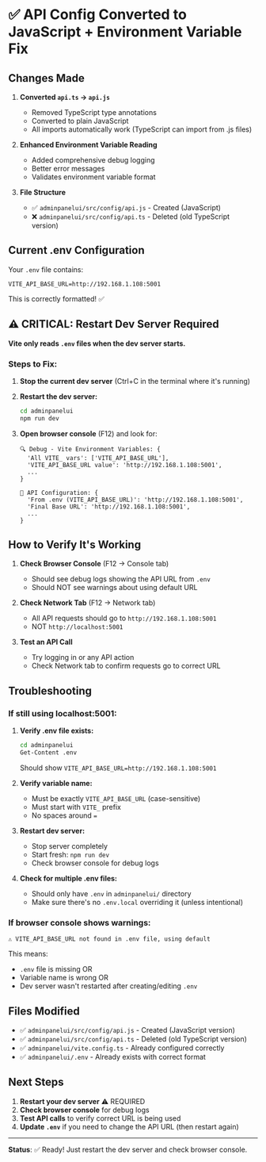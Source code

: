 # ✅ API Config Converted to JavaScript + Environment Variable Fix

## Changes Made

1. **Converted `api.ts` → `api.js`**
   - Removed TypeScript type annotations
   - Converted to plain JavaScript
   - All imports automatically work (TypeScript can import from .js files)

2. **Enhanced Environment Variable Reading**
   - Added comprehensive debug logging
   - Better error messages
   - Validates environment variable format

3. **File Structure**
   - ✅ `adminpanelui/src/config/api.js` - Created (JavaScript)
   - ❌ `adminpanelui/src/config/api.ts` - Deleted (old TypeScript version)

## Current .env Configuration

Your `.env` file contains:
```
VITE_API_BASE_URL=http://192.168.1.108:5001
```

This is correctly formatted! ✅

## ⚠️ CRITICAL: Restart Dev Server Required

**Vite only reads `.env` files when the dev server starts.**

### Steps to Fix:

1. **Stop the current dev server** (Ctrl+C in the terminal where it's running)

2. **Restart the dev server:**
   ```bash
   cd adminpanelui
   npm run dev
   ```

3. **Open browser console** (F12) and look for:
   ```
   🔍 Debug - Vite Environment Variables: {
     'All VITE_ vars': ['VITE_API_BASE_URL'],
     'VITE_API_BASE_URL value': 'http://192.168.1.108:5001',
     ...
   }
   
   🔧 API Configuration: {
     'From .env (VITE_API_BASE_URL)': 'http://192.168.1.108:5001',
     'Final Base URL': 'http://192.168.1.108:5001',
     ...
   }
   ```

## How to Verify It's Working

1. **Check Browser Console** (F12 → Console tab)
   - Should see debug logs showing the API URL from `.env`
   - Should NOT see warnings about using default URL

2. **Check Network Tab** (F12 → Network tab)
   - All API requests should go to `http://192.168.1.108:5001`
   - NOT `http://localhost:5001`

3. **Test an API Call**
   - Try logging in or any API action
   - Check Network tab to confirm requests go to correct URL

## Troubleshooting

### If still using localhost:5001:

1. **Verify .env file exists:**
   ```bash
   cd adminpanelui
   Get-Content .env
   ```
   Should show `VITE_API_BASE_URL=http://192.168.1.108:5001`

2. **Verify variable name:**
   - Must be exactly `VITE_API_BASE_URL` (case-sensitive)
   - Must start with `VITE_` prefix
   - No spaces around `=`

3. **Restart dev server:**
   - Stop server completely
   - Start fresh: `npm run dev`
   - Check browser console for debug logs

4. **Check for multiple .env files:**
   - Should only have `.env` in `adminpanelui/` directory
   - Make sure there's no `.env.local` overriding it (unless intentional)

### If browser console shows warnings:

```
⚠️ VITE_API_BASE_URL not found in .env file, using default
```

This means:
- `.env` file is missing OR
- Variable name is wrong OR
- Dev server wasn't restarted after creating/editing `.env`

## Files Modified

- ✅ `adminpanelui/src/config/api.js` - Created (JavaScript version)
- ✅ `adminpanelui/src/config/api.ts` - Deleted (old TypeScript version)
- ✅ `adminpanelui/vite.config.ts` - Already configured correctly
- ✅ `adminpanelui/.env` - Already exists with correct format

## Next Steps

1. **Restart your dev server** ⚠️ REQUIRED
2. **Check browser console** for debug logs
3. **Test API calls** to verify correct URL is being used
4. **Update `.env`** if you need to change the API URL (then restart again)

---

**Status**: ✅ Ready! Just restart the dev server and check browser console.




